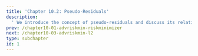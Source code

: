 ```yaml
---
title: 'Chapter 10.2: Pseudo-Residuals'
description:
  ' We introduce the concept of pseudo-residuals and discuss its relation to gradient descent.'
prev: /chapter10-01-advriskmin-riskminimizer
next: /chapter10-03-advriskmin-l2
type: subchapter
id: 1
---
```



<!-- Hier jetzt die neuen Links einpflegen -->

<!--
<exercise id="1" title="Video Lecture">
<iframe width="100%" height="480" src="https://www.youtube.com/embed/OVD0HDZ39IU" frameborder="0" allow="accelerometer; autoplay; encrypted-media; gyroscope; picture-in-picture" allowfullscreen></iframe>
</exercise>
-->


<!--
<exercise id="2" title="Slides">
<object data="pdfs/10/slides-pseudo-residuals.pdf" type="application/pdf" style="width:100%;height:480px">
    <embed src="pdfs/10/slides-pseudo-residuals.pdf" type="application/pdf" />
</object>
-->
</exercise>


